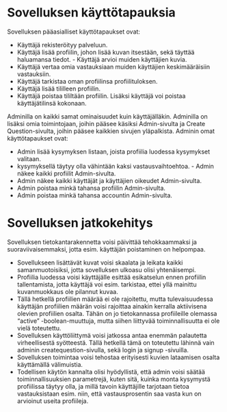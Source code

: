 # Sovelluksen käyttötapauksia
Sovelluksen pääasialliset käyttötapaukset ovat:
- Käyttäjä rekisteröityy palveluun.
- Käyttäjä lisää profiilin, johon lisää kuvan itsestään, sekä täyttää haluamansa tiedot. - Käyttäjä arvioi muiden käyttäjien kuvia.
- Käyttäjä vertaa omia vastauksiaan muiden käyttäjien keskimääräisiin vastauksiin.
- Käyttäjä tarkistaa oman profiilinsa profiilituloksen.
- Käyttäjä lisää tililleen profiilin.
- Käyttäjä poistaa tililtään profiilin.
Lisäksi käyttäjä voi poistaa käyttäjätilinsä kokonaan.


Adminilla on kaikki samat ominaisuudet kuin käyttäjälläkin. Adminilla on lisäksi omia toimintojaan, joihin pääsee käsiksi Admin-sivulta ja Create Question-sivulta, joihin pääsee kaikkien sivujen yläpalkista. Adminin omat käyttötapaukset ovat:
- Admin lisää kysymyksen listaan, joista profiilia luodessa kysymykset valitaan.
- kysymyksellä täytyy olla vähintään kaksi vastausvaihtoehtoa. - Admin näkee kaikki profiilit Admin-sivulta.
- Admin näkee kaikki käyttäjät ja käyttäjien oikeudet Admin-sivulta.
- Admin poistaa minkä tahansa profiilin Admin-sivulta.
- Admin poistaa minkä tahansa accountin Admin-sivulta.

# Sovelluksen jatkokehitys
Sovelluksen tietokantarakennetta voisi päivittää tehokkaammaksi ja suoraviivaisemmaksi, jotta esim. käyttäjän poistaminen on helpompaa.
- Sovellukseen lisättävät kuvat voisi skaalata ja leikata kaikki samanmuotoisiksi, jotta sovelluksen ulkoasu olisi yhtenäisempi.
- Profiilia luodessa voisi käyttäjälle esittää esikatselun ennen profiilin tallentamista, jotta käyttäjä voi esim. tarkistaa, ettei yllä mainittu kuvanmuokkaus ole pilannut kuvaa.
- Tällä hetkellä profiilien määrää ei ole rajoitettu, mutta tulevaisuudessa käyttäjän profiilien määrän voisi rajoittaa ainakin kerralla aktiivisena olevien profiilien osalta. Tähän on jo tietokannassa profiileille olemassa “active” -boolean-muuttuja, mutta siihen liittyvää toiminnallisuutta ei ole vielä toteutettu.
- Sovelluksen käyttöliittymä voisi jatkossa antaa enemmän palautetta virheellisestä syötteestä. Tällä hetkellä tämä on toteutettu lähinnä vain adminin createquestion-sivulla, sekä login ja signup -sivuilla.
- Sovelluksen toimintaa voisi tehostaa erityisesti kuvien lataamisen osalta käyttämällä välimuistia.
- Todellisen käytön kannalta olisi hyödyllistä, että admin voisi säätää toiminnallisuuksien parametrejä, kuten sitä, kuinka monta kysymystä profiilissa täytyy olla, ja millä tavoin käyttäjille tarjotaan tietoa vastauksistaan esim. niin, että vastausprosentin saa vasta kun on arvioinut useita profiileja.
